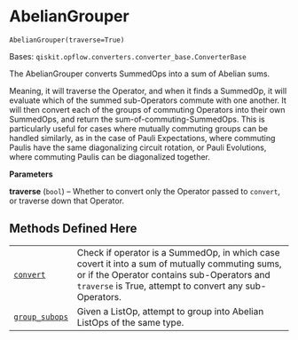 # AbelianGrouper

<span id="undefined" />

`AbelianGrouper(traverse=True)`

Bases: `qiskit.opflow.converters.converter_base.ConverterBase`

The AbelianGrouper converts SummedOps into a sum of Abelian sums.

Meaning, it will traverse the Operator, and when it finds a SummedOp, it will evaluate which of the summed sub-Operators commute with one another. It will then convert each of the groups of commuting Operators into their own SummedOps, and return the sum-of-commuting-SummedOps. This is particularly useful for cases where mutually commuting groups can be handled similarly, as in the case of Pauli Expectations, where commuting Paulis have the same diagonalizing circuit rotation, or Pauli Evolutions, where commuting Paulis can be diagonalized together.

**Parameters**

**traverse** (`bool`) – Whether to convert only the Operator passed to `convert`, or traverse down that Operator.

## Methods Defined Here

|                                                                                                                                                                                    |                                                                                                                                                                                                         |
| ---------------------------------------------------------------------------------------------------------------------------------------------------------------------------------- | ------------------------------------------------------------------------------------------------------------------------------------------------------------------------------------------------------- |
| [`convert`](qiskit.opflow.converters.AbelianGrouper.convert#qiskit.opflow.converters.AbelianGrouper.convert "qiskit.opflow.converters.AbelianGrouper.convert")                     | Check if operator is a SummedOp, in which case covert it into a sum of mutually commuting sums, or if the Operator contains sub-Operators and `traverse` is True, attempt to convert any sub-Operators. |
| [`group_subops`](qiskit.opflow.converters.AbelianGrouper.group_subops#qiskit.opflow.converters.AbelianGrouper.group_subops "qiskit.opflow.converters.AbelianGrouper.group_subops") | Given a ListOp, attempt to group into Abelian ListOps of the same type.                                                                                                                                 |
